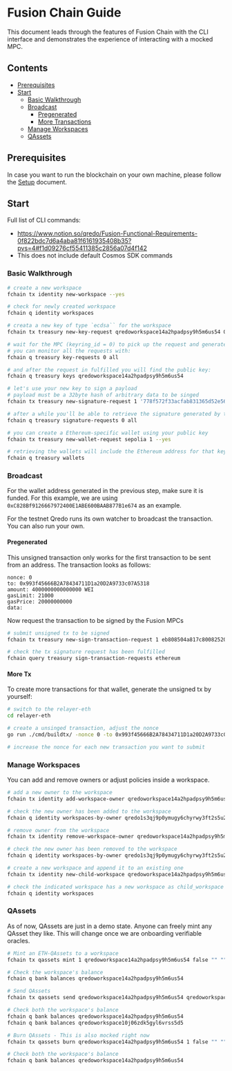 # Fusion Chain Guide

This document leads through the features of Fusion Chain 
with the CLI interface and demonstrates the experience 
of interacting with a mocked MPC.

## Contents

* [Prerequisites](#prerequisites)
* [Start](#start)
    * [Basic Walkthrough](#basic-walkthrough)
    * [Broadcast](#broadcast)
        * [Pregenerated](#pregenerated)
        * [More Transactions](#more-tx)
    * [Manage Workspaces](#manage-workspaces)
    * [QAssets](#qassets)

## Prerequisites

In case you want to run the blockchain on your own machine, please follow the [Setup](./SETUP.md) document. 

## Start

Full list of CLI commands:

- https://www.notion.so/qredo/Fusion-Functional-Requirements-0f822bdc7d6a4aba81f6161935408b35?pvs=4#f1d09276cf55411385c2856a07d4f142
- This does not include default Cosmos SDK commands

### Basic Walkthrough

```bash
# create a new workspace
fchain tx identity new-workspace --yes

# check for newly created workspace
fchain q identity workspaces

# creata a new key of type `ecdsa`` for the workspace
fchain tx treasury new-key-request qredoworkspace14a2hpadpsy9h5m6us54 0 ecdsa --yes 

# wait for the MPC (keyring_id = 0) to pick up the request and generate a new key
# you can monitor all the requests with:
fchain q treasury key-requests 0 all

# and after the request in fulfilled you will find the public key:
fchain q treasury keys qredoworkspace14a2hpadpsy9h5m6us54

# let's use your new key to sign a payload
# payload must be a 32byte hash of arbitrary data to be singed
fchain tx treasury new-signature-request 1 '778f572f33acfab831365d52e563a0ddd2829ddd7060bec69719b7e41f6ef91c' --yes

# after a while you'll be able to retrieve the signature generated by the MPC
fchain q treasury signature-requests 0 all

# you can create a Ethereum-specific wallet using your public key
fchain tx treasury new-wallet-request sepolia 1 --yes

# retrieving the wallets will include the Ethereum address for that key:
fchain q treasury wallets
```

### Broadcast

For the wallet address generated in the previous step, make sure it is funded. For this example, we are using `0xC828Bf9126667972400E1ABE600BAAB877B1e674` as an example. 

For the testnet Qredo runs its own watcher to broadcast the transaction. You can also run your own.

#### Pregenerated

This unsigned transaction only works for the first transaction to be sent from an address. The transaction looks as follows: 

```
nonce: 0
to: 0x993f45666B2A78434711D1a20D2A9733c07A5318
amount: 4000000000000000 WEI
gasLimit: 21000
gasPrice: 20000000000
data: 
```

Now request the transaction to be signed by the Fusion MPCs

```bash
# submit unsigned tx to be signed
fchain tx treasury new-sign-transaction-request 1 eb808504a817c80082520894993f45666b2a78434711d1a20d2a9733c07a5318870e35fa931a000080808080 --yes

# check the tx signature request has been fulfilled
fchain query treasury sign-transaction-requests ethereum
```

#### More Tx

To create more transactions for that wallet, generate the unsigned tx by yourself:

```bash
# switch to the relayer-eth
cd relayer-eth

# create a unsinged transaction, adjust the nonce
go run ./cmd/buildtx/ -nonce 0 -to 0x993f45666B2A78434711D1a20D2A9733c07A5318 -amount 4000000000000000

# increase the nonce for each new transaction you want to submit
```

### Manage Workspaces

You can add and remove owners or adjust policies inside a workspace. 

```bash
# add a new owner to the workspace
fchain tx identity add-workspace-owner qredoworkspace14a2hpadpsy9h5m6us54 qredo1s3qj9p0ymugy6chyrwy3ft2s5u24fc320vdvv5 --yes

# check the new owner has been added to the workspace
fchain q identity workspaces-by-owner qredo1s3qj9p0ymugy6chyrwy3ft2s5u24fc320vdvv5

# remove owner from the workspace
fchain tx identity remove-workspace-owner qredoworkspace14a2hpadpsy9h5m6us54 qredo1s3qj9p0ymugy6chyrwy3ft2s5u24fc320vdvv5 --yes

# check the new owner has been removed to the workspace
fchain q identity workspaces-by-owner qredo1s3qj9p0ymugy6chyrwy3ft2s5u24fc320vdvv5

# create a new workspace and append it to an existing one
fchain tx identity new-child-workspace qredoworkspace14a2hpadpsy9h5m6us54 --yes

# check the indicated workspace has a new workspace as child_workspace
fchain q identity workspaces
```

### QAssets

As of now, QAssets are just in a demo state. Anyone can freely mint any QAsset they like. This will change once we are onboarding verifiable oracles. 

```bash
# Mint an ETH-QAssets to a workspace
fchain tx qassets mint 1 qredoworkspace14a2hpadpsy9h5m6us54 false "" "" 1000000 --yes

# Check the workspace's balance
fchain q bank balances qredoworkspace14a2hpadpsy9h5m6us54

# Send QAssets
fchain tx qassets send qredoworkspace14a2hpadpsy9h5m6us54 qredoworkspace10j06zdk5gyl6vrss5d5 qETH-SEPOLIA 200000 --yes

# Check both the workspace's balance
fchain q bank balances qredoworkspace14a2hpadpsy9h5m6us54
fchain q bank balances qredoworkspace10j06zdk5gyl6vrss5d5

# Burn QAssets - This is also mocked right now
fchain tx qassets burn qredoworkspace14a2hpadpsy9h5m6us54 1 false "" "" 50000 --yes 

# Check both the workspace's balance
fchain q bank balances qredoworkspace14a2hpadpsy9h5m6us54
```
